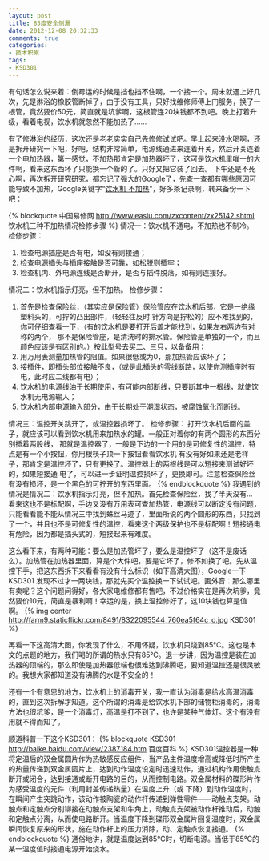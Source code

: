 ```yaml
---
layout: post
title: 85度安全侧漏
date: 2012-12-08 20:32:33
comments: true
categories:
- 技术积累
tags:
- KSD301
---
```


有句话怎么说来着：倒霉运的时候是挡也挡不住啊，一个接一个。周末就遇上好几次，先是淋浴的橡胶管断掉了，由于没有工具，只好找维修师傅上门服务，换了一根管，竟然要价50元，简直就是坑爹啊，这根管连20块钱都不到吧。晚上打着升级，看着电视，饮水机就忽然不能加热了......

有了修淋浴的经历，这次还是老老实实自己先修修试试吧。早上起来没水喝啊，还是拆开研究一下吧，好吧，结构非常简单，电源线通进来连着开关，然后开关连着一个电加热器，第一感觉，不加热那肯定是加热器坏了，这可是饮水机里唯一的大件啊，看来这东西坏了只能换一个新的了。只好又把它装了回去。
下午还是不死心啊，再次拆开研究研究，都忘记了强大的Google了，先查一查都有哪些原因可能导致不加热，Google关键字“[饮水机 不加热](https://www.google.com/search?hl=en&newwindow=1&safe=off&tbo=d&output=search&sclient=psy-ab&q=%E9%A5%AE%E6%B0%B4%E6%9C%BA+%E4%B8%8D%E5%8A%A0%E7%83%AD&btnK=)”，好多条记录啊，转来备份一下吧：
<!-- more -->
{% blockquote 中国易修网 http://www.easiu.com/zxcontent/zx25142.shtml 饮水机三种不加热情况检修步骤 %}
情况一：饮水机不通电，不加热也不制冷。
检修步骤：
1. 检查电源插座是否有电，如没有则接通；
2. 检查电源插头与插座接触是否可靠，如松脱则插牢；
3. 检查机内、外电源连线是否断开，是否与插件脱落，如有则连接好。

情况二：饮水机指示灯亮，但不加热。
检修步骤：
1. 首先是检查保险丝，（其实应是保险管）保险管应在饮水机后部，它是一绝缘塑料头的，可拧的凸出部件，（轻轻往反时
针方向是拧松的）应不难找到的，你可仔细查看一下，（有的饮水机是要打开后盖才能找到，如果左右两边有对称的两个，
那不是保险管座，是清洗时的排水管。保险管是单独的一个，而且颜色应该是有区别的。）按此型号去买二、三只，以备备用；
2. 用万用表测量加热管的阻值。如果很低或为0，那加热管应该坏了；
3. 接插件，即插头部位接触不良，（或是此插头的零线断路，以使你测插座时有电，此时应二线都有电）；
4. 饮水机的电源线油于长期使用，有可能内部断线，只要断其中一根线，就使饮水机无电源输入；
5. 饮水机内部电源输入部分，由于长期处于潮湿状态，被腐蚀氧化而断线。

情况三：温控开关跳开了，或温控器损坏了。
检修步骤：
打开饮水机后面的盖子，就应该可以看到饮水机用来加热水的罐。一般正对着你的有两个圆形的东西分别插着两股线，
那就是温控器了，一般是下边的一个用的是可修复性的温控，特点是有一个小按钮，你用根筷子顶一下按钮看看饮水机
有没有好如果还是老样子，那肯定是温控坏了，只有更换了。温控器上的两根线是可以短接来测试好坏的，如果短接通
电了，可以进一步证明温控损坏了，更换即可。注意检查保险丝有没有损坏，是一个黑色的可拧开的东西里面。
{% endblockquote %}
我遇到的情况是情况二：饮水机指示灯亮，但不加热。首先检查保险丝，找了半天没有... 看来这也不是标配啊，手边又没有万用表可查加热管，电源线可以断定没有问题，只能看看能不能从情况三中找到蛛丝马迹了，里面所说的两个圆形的东西，只找到了一个，并且也不是可修复性的温控，看来这个两级保护也不是标配啊！短接通电有危险，因为都是插头式的，短接起来有难度。

这么看下来，有两种可能：要么是加热管坏了，要么是温控坏了（这不是废话么）。加热管在加热器里面，算是个大件吧，要是它坏了，修不如换了吧。先从温控下手，把这东西拆下来看看有没有什么标识（如下高清大图），Google一下KSD301 发现不过才一两块钱，那就先买个温控换一下试试吧。画外音：那么哪里有卖呢？这个问题问得好，各大家电维修都有售吧，不过价格实在是再次坑爹，竟然要价10元，简直是暴利啊！幸运的是，换上温控修好了，这10块钱也算是值啊。
{% img center http://farm9.staticflickr.com/8491/8322095544_760ea5f64c_o.jpg KSD301 %}

再看一下这高清大图，你发现了什么，不用怀疑，饮水机只烧到85°C。这也是本文的点题的地方，我们喝的所谓的热水只有85°C。退一步讲，因为温控是装在加热器的顶端的，那么即使是加热器低端也很难达到沸腾吧，要知道温控还是很灵敏的。我想大家都知道没有沸腾的水是不安全的！

还有一个有意思的地方，饮水机上的消毒开关，我一直认为消毒是给水高温消毒的，直到这次拆解才知道。这个所谓的消毒是给饮水机下部的储物柜消毒的，消毒方法也很坑爹，是一个消毒灯，高温是打不到了，也许是某种气体灯。这个有没有用就不得而知了。

顺道科普一下这个KSD301：
{% blockquote KSD301 http://baike.baidu.com/view/2387184.htm 百度百科 %}
KSD301温控器是一种将定温后的双金属圆片作为热敏感反应组件，当产品主件温度增高或降低时所产生的热量传递到双金属圆片上，达到动作温度设定时迅速动作，通过机构作用使触点断开或闭合，达到接通或断开电路的目的，从而控制电路。双金属材料的碟形片作为感受温度的元件（利用封盖传递热量）在温度上升（或 下降）到动作温度时，在瞬间产生突跳动作，该动作被陶瓷的动作杆传递到弹性零件——动触点支架。动触点和定触点分别铆接在动触点支架和牛角上，动触点支架被动作杆推动后，动触和定触点分离，从而使电路断开。当温度下降到碟形双金属片回复温度时，双金属瞬间恢复原来的形状，施在动作杆上的压力消除，动、定触点恢复接通。
{% endblockquote %}
通俗地讲，就是温度达到85°C时，切断电源。当低于85°C的某一温度值时接通电源开始烧水。
